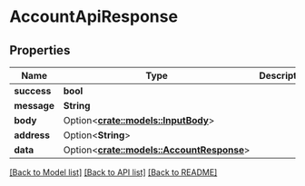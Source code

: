 # AccountApiResponse

## Properties

| Name        | Type                                                             | Description | Notes       |
| ----------- | ---------------------------------------------------------------- | ----------- | ----------- |
| **success** | **bool**                                                         |             |             |
| **message** | **String**                                                       |             |             |
| **body**    | Option<[**crate::models::InputBody**](inputbody.md)>             |             | \[optional] |
| **address** | Option<**String**>                                               |             | \[optional] |
| **data**    | Option<[**crate::models::AccountResponse**](accountresponse.md)> |             | \[optional] |

[\[Back to Model list\]](./#documentation-for-models) [\[Back to API list\]](./#documentation-for-api-endpoints) [\[Back to README\]](./)
